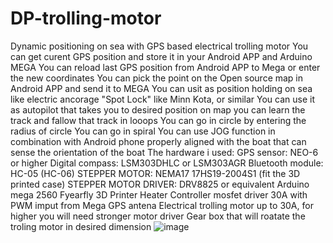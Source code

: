 # DP-trolling-motor
Dynamic positioning on sea with GPS based electrical trolling motor
You can get curent GPS position and store it in your Android APP and Arduino MEGA
You can reload last GPS position from Android APP to Mega or enter the new coordinates
You can pick the point on the Open source map in Android APP and send it to MEGA
You can usit as position holding on sea like electric ancorage "Spot Lock" like Minn Kota, or similar
You can use it as autopilot that takes you to desired position on map
you can learn the track and fallow that track in looops
You can go in circle by entering the radius of circle
You can go in spiral
You can use JOG function in combination with Android phone properly aligned with the boat that can sense the orientation of the boat 
The hardware i used:
GPS sensor: NEO-6 or higher
Digital compass: LSM303DHLC or LSM303AGR
Bluetooth module: HC-05 (HC-06) 
STEPPER MOTOR: NEMA17 17HS19-2004S1 (fit the 3D printed case)
STEPPER MOTOR DRIVER: DRV8825 or equivalent
Arduino mega 2560 
Fyearfly 3D Printer Heater Controller mosfet driver 30A with PWM imput from Mega
GPS antena
Electrical trolling motor up to 30A, for higher you will need stronger motor driver
Gear box that will roatate the troling motor in desired dimension
![image](https://github.com/AosorP/DP-trolling-motor/assets/175119812/9fe04b67-ab1d-419d-b58a-dfe3dc6a3c02)

